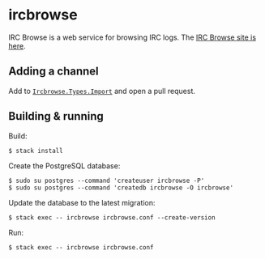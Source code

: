 # ircbrowse

IRC Browse is a web service for browsing IRC logs. The
[IRC Browse site is here](http://ircbrowse.net/).

## Adding a channel

Add to
[`Ircbrowse.Types.Import`](https://github.com/chrisdone/ircbrowse/edit/master/src/Ircbrowse/Types/Import.hs)
and open a pull request.

## Building & running

Build:

    $ stack install

Create the PostgreSQL database:

    $ sudo su postgres --command 'createuser ircbrowse -P'
    $ sudo su postgres --command 'createdb ircbrowse -O ircbrowse'

Update the database to the latest migration:

    $ stack exec -- ircbrowse ircbrowse.conf --create-version

Run:

    $ stack exec -- ircbrowse ircbrowse.conf
